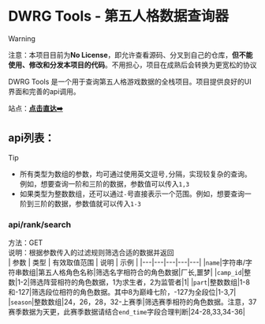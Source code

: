 # DWRG Tools - 第五人格数据查询器

> [!WARNING]  
> 注意：本项目目前为**No License**，即允许查看源码、分叉到自己的仓库，**但不能使用、修改和分发本项目的代码**。不用担心，项目在成熟后会转换为更宽松的协议

DWRG Tools 是一个用于查询第五人格游戏数据的全栈项目。项目提供良好的UI界面和完善的api调用。

站点：[**点击直达➡️**](https://dwrg.codegang.top)

## api列表：

> [!TIP]
> - 所有类型为数组的参数，均可通过使用英文逗号`,`分隔，实现较复杂的查询。例如，想要查询一阶和三阶的数据，参数值可以传入`1,3`
> - 如果类型为整数数组，还可以通过`-`号直接表示一个范围。例如，想要查询一阶到三阶的数据，参数值就可以传入`1-3`

### **api/rank/search**
方法：GET  
说明：根据参数传入的过滤规则筛选合适的数据并返回  
| 参数 | 类型 | 有效取值范围 | 说明 | 示例 |
|---|---|---|---|---|
|`name`|字符串/字符串数组|第五人格角色名称|筛选名字相符合的角色数据|厂长,噩梦|
|`camp_id`|整数|1-2|筛选阵营相符的角色数据，1为求生者，2为监管者|1|
|`part`|整数数组|1-8和-127|筛选段位相符的角色数据。其中8为巅峰七阶，-127为全段位|1-3,7|
|`season`|整数数组|24，26，28，32-上赛季|筛选赛季相符的角色数据。注意，37赛季数据为天更，此赛季数据请结合`end_time`字段合理判断|24-28,33,34-36|
